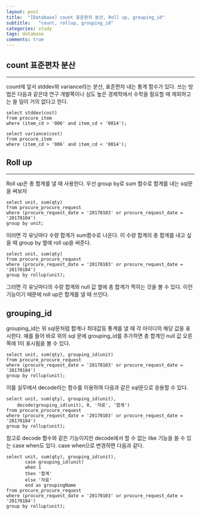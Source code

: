 ```yaml
---
layout: post
title:  "[Database] count 표준편차 분산, Roll up, grouping_id"
subtitle:   "count, rollup, grouping_id"
categories: study
tags: database
comments: true
---
```



## count 표준편차 분산
---
count에 앞서 stddev와 variance라는 분산, 표준편차 내는 통계 함수가 있다. 쓰는 방법은 다음과 같은데 연구 개발쪽이나 심도 높은 경제학에서 수학을 필요할 때 제외하고는 쓸 일이 거의 없다고 한다.

```
select stddev(cost)
from procure_item
where (item_cd > '006' and item_cd < '0014');
```

```
select variance(cost)
from procure_item
where (item_cd > '006' and item_cd < '0014');
```

## Roll up
---

Roll up은 총 합계를 낼 때 사용한다. 우선 group by로 sum 함수로 합계를 내는 sql문을 써보자

```
select unit, sum(qty)
from procure_procure_request
where (procure_request_date = '20170103' or procure_request_date = '20170104')
group by unit;
```
이러면 각 유닛마다 수량 합계가 sum함수로 나온다. 이 수량 합계의 총 합계를 내고 싶을 때 group by 옆에 roll up을 써준다.

```
select unit, sum(qty)
from procure_procure_request
where (procure_request_date = '20170103' or procure_request_date = '20170104')
group by rollup(unit);
```
그러면 각 유닛마다의 수량 합계와 null 값 옆에 총 합계가 찍히는 것을 볼 수 있다. 이런 기능이기 때문에 roll up은 합계를 낼 때 쓰인다. 

## grouping_id

grouping_id는 위 sql문처럼 합계나 최대값등 통계를 낼 때 각 아이디의 해당 값을 표시한다. 예를 들어 바로 위의 sql 문에 grouping_id를 추가하면 총 합계인 null 값 오른쪽에 1이 표시됨을 볼 수 있다.
```
select unit, sum(qty), grouping_id(unit)
from procure_procure_request
where (procure_request_date = '20170103' or procure_request_date = '20170104')
group by rollup(unit);
```
이를 실무에서 decode라는 함수를 이용하여 다음과 같은 sql문으로 응용할 수 있다.

```
select unit, sum(qty), grouping_id(unit),
    decode(grouping_id(unit), 0, '자료', '합계')
from procure_procure_request
where (procure_request_date = '20170103' or procure_request_date = '20170104')
group by rollup(unit);
```

참고로 decode 함수와 같은 기능이지만 decode에서 할 수 없는 like 기능을 쓸 수 있는 case when도 있다. case when으로 변경하면 다음과 같다.

```
select unit, sum(qty), grouping_id(unit),
       case grouping_id(unit)
       when 1
       then '합계'
       else '자료'
       end as groupingName
from procure_procure_request
where (procure_request_date = '20170103' or procure_request_date = '20170104')
group by rollup(unit);
```
